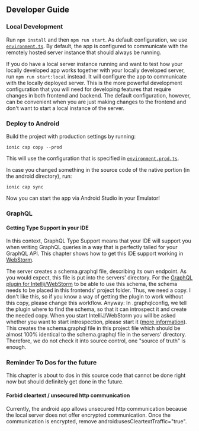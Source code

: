 ## Developer Guide

### Local Development

Run `npm install` and then `npm run start`. As default configuration, we use [`environment.ts`](https://github.com/simon-lammes/lammes-assistant/blob/master/lammes-assistant-ionic-app/src/environments/environment.ts). By default, the app is configured to communicate with the remotely hosted server instance that should always be running.

If you do have a local server instance running and want to test how your locally developed app works together with your locally developed server, run `npm run start:local` instead. It will configure the app to communicate with the locally deployed server. This is the more powerful development configuration that you will need for developing features that require changes in both frontend and backend. The default configuration, however, can be convenient when you are just making changes to the frontend and don't want to start a local instance of the server.

### Deploy to Android

Build the project with production settings by running:

```
ionic cap copy --prod
```

This will use the configuration that is specified in [`environment.prod.ts`](https://github.com/simon-lammes/lammes-assistant/blob/master/lammes-assistant-ionic-app/src/environments/environment.prod.ts).

In case you changed something in the source code of the native portion (in the android directory), run:

```
ionic cap sync
```

Now you can start the app via Android Studio in your Emulator!

### GraphQL

#### Getting Type Support in your IDE

In this context, GraphQL Type Support means that your IDE will support you when writing GraphQL queries in a way that is perfectly tailed for your GraphQL API. This chapter shows how to get this IDE support working in [WebStorm](https://www.jetbrains.com/webstorm/).

The server creates a schema.graphql file, describing its own endpoint. As you would expect, this file is put into the servers' directory. For the [GraphQL plugin for Intellij/WebStorm](https://jimkyndemeyer.github.io/js-graphql-intellij-plugin) to be able to use this schema, the schema needs to be placed in this frontends' project folder. Thus, we need a copy. I don't like this, so if you know a way of getting the plugin to work without this copy, please change this workflow. Anyway: In .graphqlconfig, we tell the plugin where to find the schema, so that it can introspect it and create the needed copy. When you start IntelliJ/WebStorm you will be asked whether you want to start introspection, please start it ([more information]((https://jimkyndemeyer.github.io/js-graphql-intellij-plugin/docs/developer-guide))).  This creates the schema.graphql file in this project file which should be almost 100% identical to the schema.graphql file in the servers' directory. Therefore, we do not check it into source control, one "source of truth" is enough.

### Reminder To Dos for the future

This chapter is about to dos in this source code that cannot be done right now but should definitely get done in the future.

#### Forbid cleartext / unsecured http communication

Currently, the android app allows unsecured http communication because the local server does not offer encrypted communication.
Once the communication is encrypted, remove android:usesCleartextTraffic="true".
